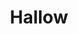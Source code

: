 ---
title: "Hallow"
permalink: /spells/hallow/
tags:
  - Spell
available_for:
  - Cleric
level: "5th Level"
school: "Evocation"
range: "Touch"
area: "60 ft"
shape: "Sphere"
comp:
  - V
  - S
  - M
material: "herbs, oils, and incense worth at least 1,000 gp, which the spell consumes."
duration: "Until dispelled"
cast_time: "24 Hours"
attack: "CHA Save"
description: |
  You touch a point and infuse an area around it with holy (or unholy) power. The area can have a radius up to 60 feet, and the spell fails if the radius includes an area already under the effect a hallow spell. The affected area is subject to the following effects.

  First, celestials, elementals, fey, fiends, and undead can't enter the area, nor can such creatures charm, frighten, or possess creatures within it. Any creature charmed, frightened, or possessed by such a creature is no longer charmed, frightened, or possessed upon entering the area. You can exclude one or more of those types of creatures from this effect.

  Second, you can bind an extra effect to the area. Choose the effect from the following list, or choose an effect offered by the DM. Some of these effects apply to creatures in the area; you can designate whether the effect applies to all creatures, creatures that follow a specific deity or leader, or creatures of a specific sort, such as ores or trolls. When a creature that would be affected enters the spell's area for the first time on a turn or starts its turn there, it can make a charisma saving throw. On a success, the creature ignores the extra effect until it leaves the area.

  ***Courage.*** Affected creatures can't be frightened while in the area.

  ***Darkness.*** Darkness fills the area. Normal light, as well as magical light created by spells of a lower level than the slot you used to cast this spell, can't illuminate the area.

  ***Daylight.*** Bright light fills the area. Magical darkness created by spells of a lower level than the slot you used to cast this spell can't extinguish the light.

  ***Energy Protection.*** Affected creatures in the area have resistance to one damage type of your choice, except for bludgeoning, piercing, or slashing.

  ***Energy Vulnerability.*** Affected creatures in the area have vulnerability to one damage type of your choice, except for bludgeoning, piercing, or slashing.

  ***Everlasting Rest.*** Dead bodies interred in the area can't be turned into undead.

  ***Extradimensional Interference.*** Affected creatures can't move or travel using teleportation or by extradimensional or interplanar means.

  ***Fear.*** Affected creatures are frightened while in the area.

  ***Silence.*** No sound can emanate from within the area, and no sound can reach into it.

  ***Tongues.*** Affected creatures can communicate with any other creature in the area, even if they don't share a common language.
excerpt: "You touch a point and infuse an area around it with holy (or unholy) power."
source: "Basic Rules"
---